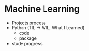 # Machine Learning  
* Projects process
* Python (TIL &rarr; WIL, What I Learned)
	* code
	* package
* study progress

